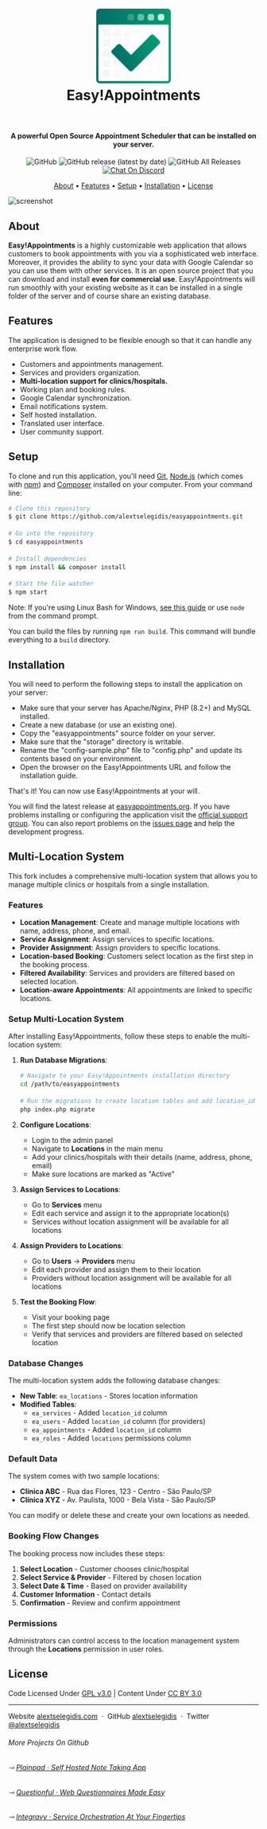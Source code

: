 <h1 align="center">
    <br>
    <a href="https://easyappointments.org">
        <img src="https://raw.githubusercontent.com/alextselegidis/easyappointments/develop/logo.png" alt="Easy!Appointments" width="150">
    </a>
    <br>
    Easy!Appointments
    <br>
</h1>

<br>

<h4 align="center">
    A powerful Open Source Appointment Scheduler that can be installed on your server. 
</h4>

<p align="center">
  <img alt="GitHub" src="https://img.shields.io/github/license/alextselegidis/easyappointments?style=for-the-badge">
  <img alt="GitHub release (latest by date)" src="https://img.shields.io/github/v/release/alextselegidis/easyappointments?style=for-the-badge">
  <img alt="GitHub All Releases" src="https://img.shields.io/github/downloads/alextselegidis/easyappointments/total?style=for-the-badge">
  <a href="https://discord.com/invite/UeeSkaw">
    <img alt="Chat On Discord" src="https://img.shields.io/badge/chat-on%20discord-7289da?style=for-the-badge&logo=discord&logoColor=white">
  </a>
</p>

<p align="center">
  <a href="#about">About</a> •
  <a href="#features">Features</a> •
  <a href="#setup">Setup</a> •
  <a href="#installation">Installation</a> •
  <a href="#license">License</a>
</p>

![screenshot](screenshot.png)

## About

**Easy!Appointments** is a highly customizable web application that allows customers to book appointments with you 
via a sophisticated web interface. Moreover, it provides the ability to sync your data with Google Calendar so you can 
use them with other services. It is an open source project that you can download and install **even for commercial use**. 
Easy!Appointments will run smoothly with your existing website as it can be installed in a single folder of the 
server and of course share an existing database.

## Features

The application is designed to be flexible enough so that it can handle any enterprise work flow. 

* Customers and appointments management.
* Services and providers organization.
* **Multi-location support for clinics/hospitals.**
* Working plan and booking rules.
* Google Calendar synchronization.
* Email notifications system.
* Self hosted installation.
* Translated user interface.
* User community support. 

## Setup

To clone and run this application, you'll need [Git](https://git-scm.com), [Node.js](https://nodejs.org/en/download/) (which comes with [npm](http://npmjs.com)) and [Composer](https://getcomposer.org) installed on your computer. From your command line:

```bash
# Clone this repository
$ git clone https://github.com/alextselegidis/easyappointments.git

# Go into the repository
$ cd easyappointments

# Install dependencies
$ npm install && composer install

# Start the file watcher
$ npm start
```

Note: If you're using Linux Bash for Windows, [see this guide](https://www.howtogeek.com/261575/how-to-run-graphical-linux-desktop-applications-from-windows-10s-bash-shell/) or use `node` from the command prompt.

You can build the files by running `npm run build`. This command will bundle everything to a `build` directory.

## Installation

You will need to perform the following steps to install the application on your server:

* Make sure that your server has Apache/Nginx, PHP (8.2+) and MySQL installed.
* Create a new database (or use an existing one).
* Copy the "easyappointments" source folder on your server.
* Make sure that the "storage" directory is writable.
* Rename the "config-sample.php" file to "config.php" and update its contents based on your environment.
* Open the browser on the Easy!Appointments URL and follow the installation guide.

That's it! You can now use Easy!Appointments at your will.

You will find the latest release at [easyappointments.org](https://easyappointments.org).
If you have problems installing or configuring the application visit the
[official support group](https://groups.google.com/forum/#!forum/easy-appointments).
You can also report problems on the [issues page](https://github.com/alextselegidis/easyappointments/issues)
and help the development progress.

## Multi-Location System

This fork includes a comprehensive multi-location system that allows you to manage multiple clinics or hospitals from a single installation.

### Features

* **Location Management**: Create and manage multiple locations with name, address, phone, and email.
* **Service Assignment**: Assign services to specific locations.
* **Provider Assignment**: Assign providers to specific locations.
* **Location-based Booking**: Customers select location as the first step in the booking process.
* **Filtered Availability**: Services and providers are filtered based on selected location.
* **Location-aware Appointments**: All appointments are linked to specific locations.

### Setup Multi-Location System

After installing Easy!Appointments, follow these steps to enable the multi-location system:

1. **Run Database Migrations**:
   ```bash
   # Navigate to your Easy!Appointments installation directory
   cd /path/to/easyappointments
   
   # Run the migrations to create location tables and add location_id columns
   php index.php migrate
   ```

2. **Configure Locations**:
   - Login to the admin panel
   - Navigate to **Locations** in the main menu
   - Add your clinics/hospitals with their details (name, address, phone, email)
   - Make sure locations are marked as "Active"

3. **Assign Services to Locations**:
   - Go to **Services** menu
   - Edit each service and assign it to the appropriate location(s)
   - Services without location assignment will be available for all locations

4. **Assign Providers to Locations**:
   - Go to **Users** → **Providers** menu  
   - Edit each provider and assign them to their location
   - Providers without location assignment will be available for all locations

5. **Test the Booking Flow**:
   - Visit your booking page
   - The first step should now be location selection
   - Verify that services and providers are filtered based on selected location

### Database Changes

The multi-location system adds the following database changes:

* **New Table**: `ea_locations` - Stores location information
* **Modified Tables**:
  - `ea_services` - Added `location_id` column
  - `ea_users` - Added `location_id` column (for providers)
  - `ea_appointments` - Added `location_id` column
  - `ea_roles` - Added `locations` permissions column

### Default Data

The system comes with two sample locations:
- **Clínica ABC** - Rua das Flores, 123 - Centro - São Paulo/SP
- **Clínica XYZ** - Av. Paulista, 1000 - Bela Vista - São Paulo/SP

You can modify or delete these and create your own locations as needed.

### Booking Flow Changes

The booking process now includes these steps:
1. **Select Location** - Customer chooses clinic/hospital
2. **Select Service & Provider** - Filtered by chosen location  
3. **Select Date & Time** - Based on provider availability
4. **Customer Information** - Contact details
5. **Confirmation** - Review and confirm appointment

### Permissions

Administrators can control access to the location management system through the **Locations** permission in user roles.

## License 

Code Licensed Under [GPL v3.0](https://www.gnu.org/licenses/gpl-3.0.en.html) | Content Under [CC BY 3.0](https://creativecommons.org/licenses/by/3.0/)

---

Website [alextselegidis.com](https://alextselegidis.com) &nbsp;&middot;&nbsp;
GitHub [alextselegidis](https://github.com/alextselegidis) &nbsp;&middot;&nbsp;
Twitter [@alextselegidis](https://twitter.com/AlexTselegidis)

###### More Projects On Github
###### ⇾ [Plainpad &middot; Self Hosted Note Taking App](https://github.com/alextselegidis/plainpad)
###### ⇾ [Questionful &middot; Web Questionnaires Made Easy](https://github.com/alextselegidis/questionful)
###### ⇾ [Integravy &middot; Service Orchestration At Your Fingertips](https://github.com/alextselegidis/integravy)

